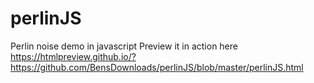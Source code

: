 # perlinJS
Perlin noise demo in javascript
Preview it in action here 
https://htmlpreview.github.io/?https://github.com/BensDownloads/perlinJS/blob/master/perlinJS.html

